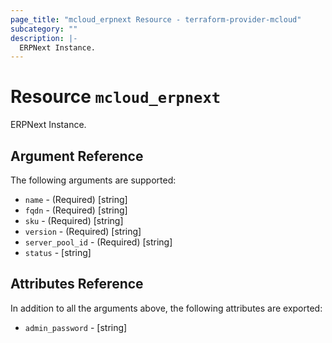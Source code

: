 ```yaml
---
page_title: "mcloud_erpnext Resource - terraform-provider-mcloud"
subcategory: ""
description: |-
  ERPNext Instance.
---
```


# Resource `mcloud_erpnext`

ERPNext Instance.



## Argument Reference

The following arguments are supported:

- `name` - (Required) [string] 
- `fqdn` - (Required) [string] 
- `sku` - (Required) [string] 
- `version` - (Required) [string] 
- `server_pool_id` - (Required) [string] 
- `status` - [string] 

## Attributes Reference

In addition to all the arguments above, the following attributes are exported:

- `admin_password` - [string] 